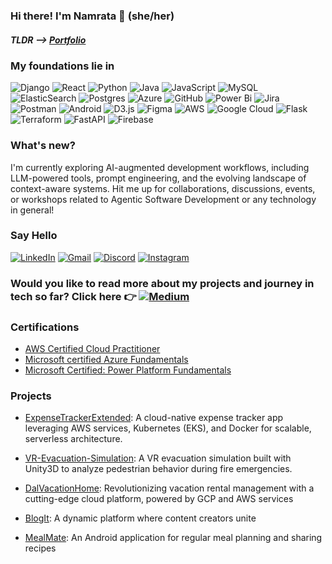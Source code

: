 ### Hi there! I'm Namrata 👋 (she/her)

##### TLDR --> [Portfolio](https://namratabhaumik.github.io/)

### My foundations lie in 
![Django](https://img.shields.io/badge/django-%23092E20.svg?style=for-the-badge&logo=django&logoColor=white) ![React](https://img.shields.io/badge/react-%2320232a.svg?style=for-the-badge&logo=react&logoColor=%2361DAFB) ![Python](https://img.shields.io/badge/python-3670A0?style=for-the-badge&logo=python&logoColor=ffdd54) ![Java](https://img.shields.io/badge/java-%23ED8B00.svg?style=for-the-badge&logo=openjdk&logoColor=white) ![JavaScript](https://img.shields.io/badge/javascript-%23323330.svg?style=for-the-badge&logo=javascript&logoColor=%23F7DF1E) ![MySQL](https://img.shields.io/badge/mysql-%2300f.svg?style=for-the-badge&logo=mysql&logoColor=white) ![ElasticSearch](https://img.shields.io/badge/-ElasticSearch-005571?style=for-the-badge&logo=elasticsearch) ![Postgres](https://img.shields.io/badge/postgres-%23316192.svg?style=for-the-badge&logo=postgresql&logoColor=white) ![Azure](https://img.shields.io/badge/azure-%230072C6.svg?style=for-the-badge&logo=microsoftazure&logoColor=white) ![GitHub](https://img.shields.io/badge/github-%23121011.svg?style=for-the-badge&logo=github&logoColor=white) ![Power Bi](https://img.shields.io/badge/power_bi-F2C811?style=for-the-badge&logo=powerbi&logoColor=black) ![Jira](https://img.shields.io/badge/jira-%230A0FFF.svg?style=for-the-badge&logo=jira&logoColor=white) ![Postman](https://img.shields.io/badge/Postman-FF6C37?style=for-the-badge&logo=postman&logoColor=white) ![Android](https://img.shields.io/badge/Android_Studio-3DDC84?style=for-the-badge&logo=android-studio&logoColor=white) ![D3.js](https://img.shields.io/badge/d3%20js-F9A03C?style=for-the-badge&logo=d3.js&logoColor=white) ![Figma](https://img.shields.io/badge/Figma-F24E1E?style=for-the-badge&logo=figma&logoColor=white) ![AWS](https://img.shields.io/badge/AWS-%23FF9900.svg?style=for-the-badge&logo=amazon-aws&logoColor=white) ![Google Cloud](https://img.shields.io/badge/GoogleCloud-%234285F4.svg?style=for-the-badge&logo=google-cloud&logoColor=white) ![Flask](https://img.shields.io/badge/flask-%23000.svg?style=for-the-badge&logo=flask&logoColor=white) ![Terraform](https://img.shields.io/badge/Terraform-7B42BC?style=for-the-badge&logo=terraform&logoColor=white) ![FastAPI](https://img.shields.io/badge/fastapi-109989?style=for-the-badge&logo=FASTAPI&logoColor=white) ![Firebase](https://img.shields.io/badge/firebase-ffca28?style=for-the-badge&logo=firebase&logoColor=black)

### What's new?
I'm currently exploring AI-augmented development workflows, including LLM-powered tools, prompt engineering, and the evolving landscape of context-aware systems. Hit me up for collaborations, discussions, events, or workshops related to Agentic Software Development or any technology in general!

### Say Hello 
[![LinkedIn](https://img.shields.io/badge/LinkedIn-0077B5?style=for-the-badge&logo=linkedin&logoColor=white)](https://www.linkedin.com/in/namratabhaumik/) [![Gmail](https://img.shields.io/badge/Gmail-D14836?style=for-the-badge&logo=gmail&logoColor=white)](mailto:namratabhaumik16@gmail.com) [![Discord](https://img.shields.io/badge/Discord-%235865F2.svg?style=for-the-badge&logo=discord&logoColor=white)](https://discordapp.com/users/namrata2599) [![Instagram](https://img.shields.io/badge/Instagram-E4405F?style=for-the-badge&logo=instagram&logoColor=white)](https://www.instagram.com/missing.nemo/)

### Would you like to read more about my projects and journey in tech so far? Click here 👉 [![Medium](https://img.shields.io/badge/Medium-12100E?style=for-the-badge&logo=medium&logoColor=white)](https://namrata-bhaumik.medium.com/)

### Certifications
- [AWS Certified Cloud Practitioner](https://www.credly.com/badges/8cceb83b-b7e4-42f8-8a71-20bf2ad712b2/linked_in_profile)
- [Microsoft certified Azure Fundamentals](https://www.credly.com/badges/1aab900c-d79f-4b18-93ab-7d1768217c7b/public_url)
- [Microsoft Certified: Power Platform Fundamentals](https://www.credly.com/badges/c16b4879-0e08-46af-b834-7b8e0144250e/public_url)
 
### Projects
- [ExpenseTrackerExtended](https://github.com/namratabhaumik/ExpenseTrackerExtended): A cloud-native expense tracker app leveraging AWS services, Kubernetes (EKS), and Docker for scalable, serverless architecture.
<!-- - [ExpenseTracker](https://github.com/namratabhaumik/ExpenseTracker): Expense management system using AWS services like Lambda, DynamoDB, S3, and Cognito, showcasing serverless architecture and API integrations. -->
- [VR-Evacuation-Simulation](https://github.com/namratabhaumik/VR-Evacuation-Simulation): A VR evacuation simulation built with Unity3D to analyze pedestrian behavior during fire emergencies.

- [DalVacationHome](https://github.com/namratabhaumik/DalVacationHome): Revolutionizing vacation rental management with a cutting-edge cloud platform, powered by GCP and AWS services
- [BlogIt](https://github.com/namratabhaumik/BlogIt): A dynamic platform where content creators unite
<!-- - [ThriftHub](https://github.com/namratabhaumik/ThriftHub-Online-Thrift-Store): Online thrift store for university students
- [Obesity Data Visualization](https://github.com/namratabhaumik/ObesityDataVisualization): D3.js visualizations for obesity rates in Canada -->
- [MealMate](https://github.com/namratabhaumik/MealMate): An Android application for regular meal planning and sharing recipes

<!-- - [Littlelemon](https://github.com/namratabhaumik/littlelemon/tree/branch_1): A dynamic restaurant website built using Django 
- [HR-Report-Survey](https://github.com/namratabhaumik/HR-Report-Survey): It consists of the full analysis of the employees working in an organisation
- [Data-Professional-Survey](https://github.com/namratabhaumik/Data-Professional-Survey): Power Bi report showcasing survey taken by several data professionals
- [React Portfolio App](https://github.com/namratabhaumik/React-Portfolio-App/tree/react_portfolio_app): A portfolio app made with React.js -->

